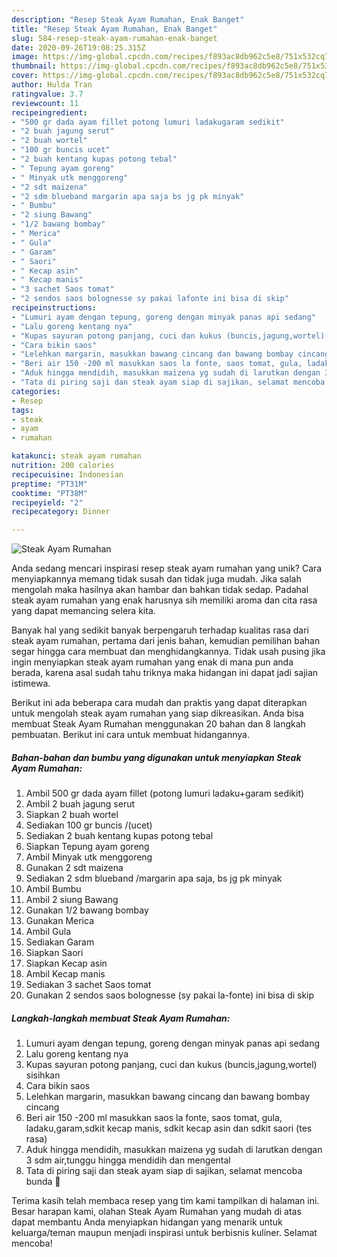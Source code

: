 ```yaml
---
description: "Resep Steak Ayam Rumahan, Enak Banget"
title: "Resep Steak Ayam Rumahan, Enak Banget"
slug: 584-resep-steak-ayam-rumahan-enak-banget
date: 2020-09-26T19:08:25.315Z
image: https://img-global.cpcdn.com/recipes/f893ac8db962c5e8/751x532cq70/steak-ayam-rumahan-foto-resep-utama.jpg
thumbnail: https://img-global.cpcdn.com/recipes/f893ac8db962c5e8/751x532cq70/steak-ayam-rumahan-foto-resep-utama.jpg
cover: https://img-global.cpcdn.com/recipes/f893ac8db962c5e8/751x532cq70/steak-ayam-rumahan-foto-resep-utama.jpg
author: Hulda Tran
ratingvalue: 3.7
reviewcount: 11
recipeingredient:
- "500 gr dada ayam fillet potong lumuri ladakugaram sedikit"
- "2 buah jagung serut"
- "2 buah wortel"
- "100 gr buncis ucet"
- "2 buah kentang kupas potong tebal"
- " Tepung ayam goreng"
- " Minyak utk menggoreng"
- "2 sdt maizena"
- "2 sdm blueband margarin apa saja bs jg pk minyak"
- " Bumbu"
- "2 siung Bawang"
- "1/2 bawang bombay"
- " Merica"
- " Gula"
- " Garam"
- " Saori"
- " Kecap asin"
- " Kecap manis"
- "3 sachet Saos tomat"
- "2 sendos saos bolognesse sy pakai lafonte ini bisa di skip"
recipeinstructions:
- "Lumuri ayam dengan tepung, goreng dengan minyak panas api sedang"
- "Lalu goreng kentang nya"
- "Kupas sayuran potong panjang, cuci dan kukus (buncis,jagung,wortel) sisihkan"
- "Cara bikin saos"
- "Lelehkan margarin, masukkan bawang cincang dan bawang bombay cincang"
- "Beri air 150 -200 ml masukkan saos la fonte, saos tomat, gula, ladaku,garam,sdkit kecap manis, sdkit kecap asin dan sdkit saori (tes rasa)"
- "Aduk hingga mendidih, masukkan maizena yg sudah di larutkan dengan 3 sdm air,tunggu hingga mendidih dan mengental"
- "Tata di piring saji dan steak ayam siap di sajikan, selamat mencoba bunda 🥰"
categories:
- Resep
tags:
- steak
- ayam
- rumahan

katakunci: steak ayam rumahan 
nutrition: 200 calories
recipecuisine: Indonesian
preptime: "PT31M"
cooktime: "PT38M"
recipeyield: "2"
recipecategory: Dinner

---
```



![Steak Ayam Rumahan](https://img-global.cpcdn.com/recipes/f893ac8db962c5e8/751x532cq70/steak-ayam-rumahan-foto-resep-utama.jpg)

Anda sedang mencari inspirasi resep steak ayam rumahan yang unik? Cara menyiapkannya memang tidak susah dan tidak juga mudah. Jika salah mengolah maka hasilnya akan hambar dan bahkan tidak sedap. Padahal steak ayam rumahan yang enak harusnya sih memiliki aroma dan cita rasa yang dapat memancing selera kita.



Banyak hal yang sedikit banyak berpengaruh terhadap kualitas rasa dari steak ayam rumahan, pertama dari jenis bahan, kemudian pemilihan bahan segar hingga cara membuat dan menghidangkannya. Tidak usah pusing jika ingin menyiapkan steak ayam rumahan yang enak di mana pun anda berada, karena asal sudah tahu triknya maka hidangan ini dapat jadi sajian istimewa.


Berikut ini ada beberapa cara mudah dan praktis yang dapat diterapkan untuk mengolah steak ayam rumahan yang siap dikreasikan. Anda bisa membuat Steak Ayam Rumahan menggunakan 20 bahan dan 8 langkah pembuatan. Berikut ini cara untuk membuat hidangannya.

<!--inarticleads1-->

##### Bahan-bahan dan bumbu yang digunakan untuk menyiapkan Steak Ayam Rumahan:

1. Ambil 500 gr dada ayam fillet (potong lumuri ladaku+garam sedikit)
1. Ambil 2 buah jagung serut
1. Siapkan 2 buah wortel
1. Sediakan 100 gr buncis /(ucet)
1. Sediakan 2 buah kentang kupas potong tebal
1. Siapkan  Tepung ayam goreng
1. Ambil  Minyak utk menggoreng
1. Gunakan 2 sdt maizena
1. Sediakan 2 sdm blueband /margarin apa saja, bs jg pk minyak
1. Ambil  Bumbu
1. Ambil 2 siung Bawang
1. Gunakan 1/2 bawang bombay
1. Gunakan  Merica
1. Ambil  Gula
1. Sediakan  Garam
1. Siapkan  Saori
1. Siapkan  Kecap asin
1. Ambil  Kecap manis
1. Sediakan 3 sachet Saos tomat
1. Gunakan 2 sendos saos bolognesse (sy pakai la-fonte) ini bisa di skip




<!--inarticleads2-->

##### Langkah-langkah membuat Steak Ayam Rumahan:

1. Lumuri ayam dengan tepung, goreng dengan minyak panas api sedang
1. Lalu goreng kentang nya
1. Kupas sayuran potong panjang, cuci dan kukus (buncis,jagung,wortel) sisihkan
1. Cara bikin saos
1. Lelehkan margarin, masukkan bawang cincang dan bawang bombay cincang
1. Beri air 150 -200 ml masukkan saos la fonte, saos tomat, gula, ladaku,garam,sdkit kecap manis, sdkit kecap asin dan sdkit saori (tes rasa)
1. Aduk hingga mendidih, masukkan maizena yg sudah di larutkan dengan 3 sdm air,tunggu hingga mendidih dan mengental
1. Tata di piring saji dan steak ayam siap di sajikan, selamat mencoba bunda 🥰




Terima kasih telah membaca resep yang tim kami tampilkan di halaman ini. Besar harapan kami, olahan Steak Ayam Rumahan yang mudah di atas dapat membantu Anda menyiapkan hidangan yang menarik untuk keluarga/teman maupun menjadi inspirasi untuk berbisnis kuliner. Selamat mencoba!
